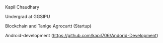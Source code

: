 Kapil Chaudhary 

Undergrad at GGSIPU

Blockchain and Tanlge 
Agrocartt (Startup)

Android-development (https://github.com/kapil706/Andorid-Development)
